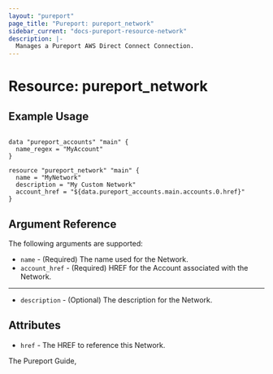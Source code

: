 ```yaml
---
layout: "pureport"
page_title: "Pureport: pureport_network"
sidebar_current: "docs-pureport-resource-network"
description: |-
  Manages a Pureport AWS Direct Connect Connection.
---
```


# Resource: pureport\_network

## Example Usage

```hcl

data "pureport_accounts" "main" {
  name_regex = "MyAccount"
}

resource "pureport_network" "main" {
  name = "MyNetwork"
  description = "My Custom Network"
  account_href = "${data.pureport_accounts.main.accounts.0.href}"
}
```

## Argument Reference

The following arguments are supported:

* `name` - (Required) The name used for the Network.
* `account_href` - (Required) HREF for the Account associated with the Network.

- - -

* `description` - (Optional) The description for the Network.

## Attributes

* `href` - The HREF to reference this Network.

The Pureport Guide, []()
